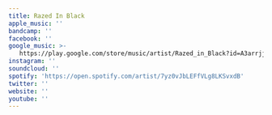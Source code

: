 ```yaml
---
title: Razed In Black
apple_music: ''
bandcamp: ''
facebook: ''
google_music: >-
   https://play.google.com/store/music/artist/Razed_in_Black?id=A3arrjjhh7jgfex57lvtmfyknmq
instagram: ''
soundcloud: ''
spotify: 'https://open.spotify.com/artist/7yz0vJbLEFfVLg8LKSvxdB'
twitter: ''
website: ''
youtube: ''
---
```

